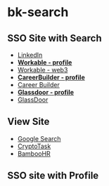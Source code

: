 # bk-search
## SSO Site with Search
- [LinkedIn](https://www.linkedin.com/)
- **[Workable - profile](https://jobs.workable.com/profile/my-profile)**
- [Workable - web3](https://jobs.workable.com/search?query=web3&location=United+State&workplace=remote)
-  **[CareerBuilder - profile](https://www.careerbuilder.com/myprofile)**
- [Career Builder](https://www.careerbuilder.com/jobs?company_request=false&company_name=&company_id=&posted=&pay=&radius=30&emp=&cb_apply=true&cb_workhome=remote&keywords=Software+Engineer)
- **[Glassdoor - profile](https://www.glassdoor.com/member/profile/emailSettings)**
- [GlassDoor](https://www.glassdoor.com/Job/remote-us-full-stack-jobs-SRCH_IL.0,9_IS11047_KO10,20.htm?applicationType=1&remoteWorkType=1&fromAge=3)
## View Site
- [Google Search](https://www.google.com/search?q=today+posted+remote+javascript+engineer+position&rciv=jb&clksrc=alertsemail&hl=en&gl=US&udm=8&jbr=sep:0)
- [CryptoTask](https://www.cryptotask.org/en/tasks)
- [BambooHR](https://www.bamboohr.com/careers/#explore-all-bamboohr-jobs)

## SSO site with Profile
